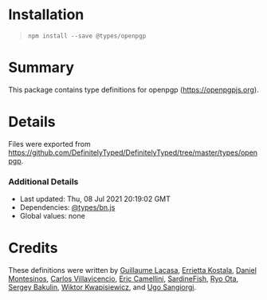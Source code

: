 # Installation
> `npm install --save @types/openpgp`

# Summary
This package contains type definitions for openpgp (https://openpgpjs.org).

# Details
Files were exported from https://github.com/DefinitelyTyped/DefinitelyTyped/tree/master/types/openpgp.

### Additional Details
 * Last updated: Thu, 08 Jul 2021 20:19:02 GMT
 * Dependencies: [@types/bn.js](https://npmjs.com/package/@types/bn.js)
 * Global values: none

# Credits
These definitions were written by [Guillaume Lacasa](https://blog.lacasa.fr), [Errietta Kostala](https://github.com/errietta), [Daniel Montesinos](https://github.com/damonpam), [Carlos Villavicencio](https://github.com/po5i), [Eric Camellini](https://github.com/ecamellini), [SardineFish](https://github.com/SardineFish), [Ryo Ota](https://github.com/nwtgck), [Sergey Bakulin](https://github.com/vansergen), [Wiktor Kwapisiewicz](https://metacode.biz/@wiktor), and [Ugo Sangiorgi](https://github.com/ugosan).
